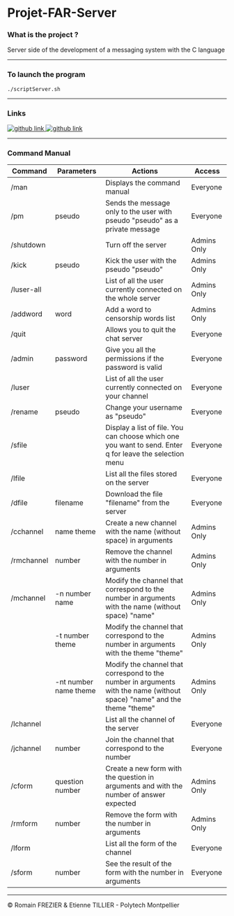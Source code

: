 # Projet-FAR-Server

### What is the project ?

Server side of the development of a messaging system with the C language

---

### To launch the program

` ./scriptServer.sh `

---

### Links

<a target="_blank" href="https://github.com/romainfrezier/Projet-FAR-Client">
    <img alt="github link" src="https://img.shields.io/badge/github-client git-green?style=for-the-badge&logo=github">
</a>

<a target="_blank" href="https://github.com/romainfrezier/Projet-FAR-Doc">
    <img alt="github link" src="https://img.shields.io/badge/github-doc git-blue?style=for-the-badge&logo=github">
</a>

---
### Command Manual

| Command    | Parameters            | Actions                                                                                                                  | Access      |
|------------|-----------------------|--------------------------------------------------------------------------------------------------------------------------|-------------|
| /man       |                       | Displays the command manual                                                                                              | Everyone    |
| /pm        | pseudo                | Sends the message only to the user with pseudo "pseudo" as a private message                                             | Everyone    |
| /shutdown  |                       | Turn off the server                                                                                                      | Admins Only |
| /kick      | pseudo                | Kick the user with the pseudo "pseudo"                                                                                   | Admins Only |
| /luser-all |                       | List of all the user currently connected on the whole server                                                             | Admins Only |
| /addword   | word                  | Add a word to censorship words list                                                                                      | Admins Only |
| /quit      |                       | Allows you to quit the chat server                                                                                       | Everyone    |
| /admin     | password              | Give you all the permissions if the password is valid                                                                    | Everyone    |
| /luser     |                       | List of all the user currently connected on your channel                                                                 | Everyone    |
| /rename    | pseudo                | Change your username as "pseudo"                                                                                         | Everyone    |
| /sfile     |                       | Display a list of file. You can choose which one you want to send. Enter q for leave the selection menu                  | Everyone    |
| /lfile     |                       | List all the files stored on the server                                                                                  | Everyone    |
| /dfile     | filename              | Download the file "filename" from the server                                                                             | Everyone    |
| /cchannel  | name theme            | Create a new channel with the name (without space) in arguments                                                          | Admins Only |
| /rmchannel | number                | Remove the channel with the number in arguments                                                                          | Admins Only |
| /mchannel  | -n number name        | Modify the channel that correspond to the number in arguments with the name (without space) "name"                       | Admins Only |
|            | -t number theme       | Modify the channel that correspond to the number in arguments with the theme "theme"                                     | Admins Only |
|            | -nt number name theme | Modify the channel that correspond to the number in arguments with the name (without space) "name" and the theme "theme" | Admins Only |
| /lchannel  |                       | List all the channel of the server                                                                                       | Everyone    |
| /jchannel  | number                | Join the channel that correspond to the number                                                                           | Everyone    |
| /cform     | question number       | Create a new form with the question in arguments and with the number of answer expected                                  | Admins Only |
| /rmform    | number                | Remove the form with the number in arguments                                                                             | Admins Only |
| /lform     |                       | List all the form of the channel                                                                                         | Everyone    |
| /sform     | number                | See the result of the form with the number in arguments                                                                  | Everyone    |

---

© Romain FREZIER & Etienne TILLIER - Polytech Montpellier

